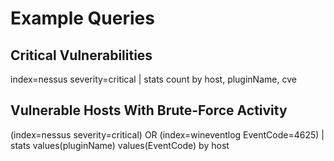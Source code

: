 # Example Queries

## Critical Vulnerabilities
index=nessus severity=critical 
| stats count by host, pluginName, cve

## Vulnerable Hosts With Brute-Force Activity
(index=nessus severity=critical) OR (index=wineventlog EventCode=4625)
| stats values(pluginName) values(EventCode) by host
